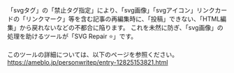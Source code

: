 「svgタグ」の「禁止タグ指定」により、「svg画像」「svgアイコン」リンクカードの「リンクマーク」等を含む記事の再編集時に、「投稿」できない、「HTML編集」から戻れないなどの不都合に陥ります。 これを未然に防ぎ、「svg画像」の処理を助けるツールが「SVG Repair ⭐」です。 <br>
<br>
このツールの詳細については、以下のページを参照ください。<br>
https://ameblo.jp/personwritep/entry-12825153821.html
